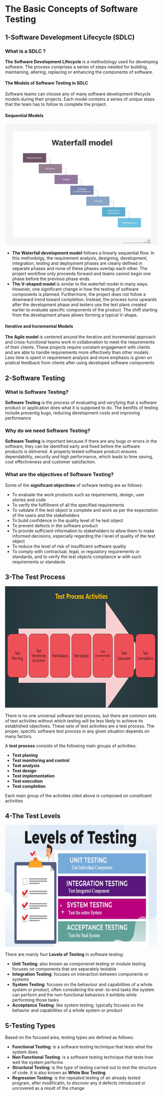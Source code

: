 # The Basic Concepts of Software Testing 
## 1-Software Development Lifecycle (SDLC)
### What is a SDLC ? 
**The Software Development Lifecycle** is a methodology used for developing software. The process comprises a series of steps needed for building, maintaining, altering, replacing or enhancing the components of software.
#### The Models of Software Testing in SDLC 
Software teams can choose any of many software development lifecycle models during their projects. Each model contains a series of unique steps that the team has to follow to complete the project.
#### Sequential Models

<img src="https://github.com/ELMehdiNaor/The-Complete-2022-Software-Testing-Bootcamp/blob/main/1-Basic%20Concepts%20of%20Software%20Testing/Images/waterfallModel.png" width="600" height="400"> 

- **The Waterfall development model** follows a linearly sequential flow. In this methodolgy, the requirement analysis, designing, development, integration, testing and deployment phases are clearly defined in separate phases and none of these phases overlap each other. The project workflow only proceeds forward and teams cannot begin one phase before the previous phase ends.
- **The V-shaped model** is similar to the waterfall model in many ways. However, one significant change in how the testing of software components is planned. Furthermore, the project does not follow a downward trend toward completion. Instead, the process turns upwards after the development phase and testers use the test plans created earlier to evaluate specific components of the product. The shift starting from the development phase allows forming a typical V-shape.

#### Iterative and Incremental Models
**The Agile model** is centered around the iterative and incremental approach and cross-functional teams work in collaboration to meet the requirements of their clients. These projects require constant engagement with clients and are able to handle requirements more effectively than other models. Less time is spent in requirement analysis and more emphasis is given on pratical feedback from clients after using developed software components
## 2-Software Testing 
### What is Software Testing?
**Software Testing** is the process of evaluating and veryfying that a software product or application does what it is supposed to do. The benifits of testing include preventig bugs, reducing development costs and improving performance
### Why do we need Software Testing?
**Software Testing** is important because if there are any bugs or errors in the software, they can be identified early and fixed before the software products is delivered. A properly tested software product ensures dependability, security and high performance, which leads to time saving, cost effectiveness and customer satisfaction.
### What are the objectives of Software Testing?
Some of the **significant objectives** of sofware testing are as follows: 
- To evaluate the work products such as requirements, design, user stories and code
- To verify the fulfillment of all the specified requirements 
- To validate if the test object is complete and work as per the expectation of the users and the stakeholders
- To build confidence in the quality level of he test object
- To prevent defects in the software product
- To provide sufficient information to stakeholders to allow them to make informed decisions, especially regarding the l   level of quality of the test object
- To reduce the level of risk of insufficient software quality
- To comply with contractual, legal, or regulatory requirements or standards, and to verify the test objects compliance w   with such requirements or standards
## 3-The Test Process  
<img src="https://github.com/ELMehdiNaor/The-Complete-2022-Software-Testing-Bootcamp/blob/main/1-Basic%20Concepts%20of%20Software%20Testing/Images/Testprocess.png" width="800" height="400">

There is no one universal software test process, but there are common sets of test activities without which testing will be less likely to achieve its established objectives. These sets of test activities are a test process. The proper, specific software test process in any given situation depends on many factors.

A **test process** consists of the following main groups of activities:

- **Test planing**
- **Test monitoring and control**
- **Test analysis**
- **Test design**
- **Test implementation**
- **Test execution**
- **Test completion** 

Each main group of the activities cited above is composed on constituent activities
## 4-The Test Levels
<img src="https://github.com/ELMehdiNaor/The-Complete-2022-Software-Testing-Bootcamp/blob/main/1-Basic%20Concepts%20of%20Software%20Testing/Images/levels-of-testing.jpg" width="500" height="400"> 

There are mainly four **Levels of Testing** in software testing:
- **Unit Testing**: also known as componenet testing or module testing focuses on components that are separately testable
- **Integration Testing**: focuses on interaction between components or systems
- **System Testing**: focuses on the behaviour and capabilities of a whole system or product, often considering the end-   to-end tasks the system can perform and the non-functional behaviors it exhibits while performing those tasks
- **Acceptance Testing**: like system testing, typically focuses on the behavior and capabilities of a whole system or     product
## 5-Testing Types
Based on the focused area, testing types are defined as follows:
- **Functional Testing**: is a software testing technique that tests what the system does
- **Non Functional Testing**: is a software testing technique that tests how well the system performs
- **Structural Testing**: is the type of testing carried out to test the structure of code. It is also known as **White      Box Testing**
- **Regression Testing**: is the repeated testing of an already tested program, after modificatin, to discover any d       defects introduced or uncovered as a result of the change 
